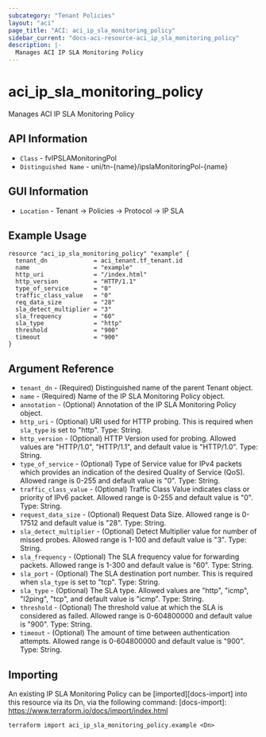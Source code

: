 ```yaml
---
subcategory: "Tenant Policies"
layout: "aci"
page_title: "ACI: aci_ip_sla_monitoring_policy"
sidebar_current: "docs-aci-resource-aci_ip_sla_monitoring_policy"
description: |-
  Manages ACI IP SLA Monitoring Policy
---
```


# aci_ip_sla_monitoring_policy #

Manages ACI IP SLA Monitoring Policy

## API Information ##

* `Class` - fvIPSLAMonitoringPol
* `Distinguished Name` - uni/tn-{name}/ipslaMonitoringPol-{name}

## GUI Information ##

* `Location` - Tenant -> Policies -> Protocol -> IP SLA

## Example Usage ##

```hcl
resource "aci_ip_sla_monitoring_policy" "example" {
  tenant_dn             = aci_tenant.tf_tenant.id
  name                  = "example"
  http_uri              = "/index.html"
  http_version          = "HTTP/1.1"
  type_of_service       = "0"
  traffic_class_value   = "0"
  req_data_size         = "28"
  sla_detect_multiplier = "3"
  sla_frequency         = "60"
  sla_type              = "http"
  threshold             = "900"
  timeout               = "900"
}
```

## Argument Reference ##

* `tenant_dn` - (Required) Distinguished name of the parent Tenant object.
* `name` - (Required) Name of the IP SLA Monitoring Policy object.
* `annotation` - (Optional) Annotation of the IP SLA Monitoring Policy object.
* `http_uri` - (Optional) URI used for HTTP probing. This is required when `sla_type` is set to "http". Type: String.
* `http_version` - (Optional) HTTP Version used for probing. Allowed values are "HTTP/1.0", "HTTP/1.1", and default value is "HTTP/1.0". Type: String.
* `type_of_service` - (Optional) Type of Service value for IPv4 packets which provides an indication of the desired Quality of Service (QoS). Allowed range is 0-255 and default value is "0". Type: String.
* `traffic_class_value` - (Optional) Traffic Class Value indicates class or priority of IPv6 packet. Allowed range is 0-255 and default value is "0". Type: String.
* `request_data_size` - (Optional) Request Data Size. Allowed range is 0-17512 and default value is "28". Type: String.
* `sla_detect_multiplier` - (Optional) Detect Multiplier value for number of missed probes. Allowed range is 1-100 and default value is "3". Type: String.
* `sla_frequency` - (Optional) The SLA frequency value for forwarding packets. Allowed range is 1-300 and default value is "60". Type: String.
* `sla_port` - (Optional) The SLA destination port number. This is required when `sla_type` is set to "tcp". Type: String.
* `sla_type` - (Optional) The SLA type. Allowed values are "http", "icmp", "l2ping", "tcp", and default value is "icmp". Type: String.
* `threshold` - (Optional) The threshold value at which the SLA is considered as failed. Allowed range is 0-604800000 and default value is "900". Type: String.
* `timeout` - (Optional) The amount of time between authentication attempts. Allowed range is 0-604800000 and default value is "900". Type: String.


## Importing ##

An existing IP SLA Monitoring Policy can be [imported][docs-import] into this resource via its Dn, via the following command:
[docs-import]: https://www.terraform.io/docs/import/index.html


```
terraform import aci_ip_sla_monitoring_policy.example <Dn>
```